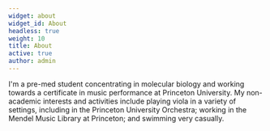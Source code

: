 ```yaml
---
widget: about
widget_id: About
headless: true
weight: 10
title: About
active: true
author: admin
---
```

I'm a pre-med student concentrating in molecular biology and working towards a certificate in music performance at Princeton University. My non-academic interests and activities include playing viola in a variety of settings, including in the Princeton University Orchestra; working in the Mendel Music Library at Princeton; and swimming very casually.